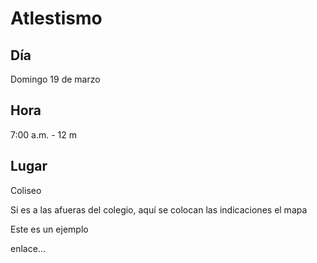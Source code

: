 # Atlestismo

## Día

Domingo 19 de marzo

## Hora

7:00 a.m. - 12 m

## Lugar

Coliseo

Si es a las afueras del colegio, aquí se colocan las indicaciones el mapa

Este es un ejemplo

enlace...
